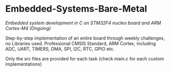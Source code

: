 # Embedded-Systems-Bare-Metal

_Embedded system development in C on STM32F4 nucleo board and ARM Cortex-M4 (Ongoing)_

Step-by-step implementation of an entire board through weekly challenges, no Libraries used. 
Professional CMSIS Standard, ARM Cortex, including ADC, UART, TIMERS, DMA, SPI, I2C, RTC, GPIO etc.

Only the src files are provided for each task (check main.c for each custom implementations)

